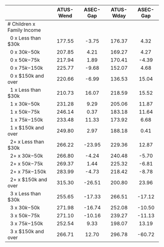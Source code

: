 
|                      |    ATUS-Wend |     ASEC-Gap |    ATUS-Wday |     ASEC-Gap |
| -------------------- | :----------: | :----------: | :----------: | :----------: |
| # Children x Family Income |              |              |              |              |
| &nbsp;&nbsp;0 x Less than $30k |       177.55 |        -3.75 |       176.37 |         4.32 |
| &nbsp;&nbsp;0 x $30k-$50k |       207.85 |         4.21 |       169.27 |         4.27 |
| &nbsp;&nbsp;0 x $50k-$75k |       217.94 |         1.89 |       170.41 |        -4.39 |
| &nbsp;&nbsp;0 x $75k-$150k |       225.77 |        -9.68 |       152.07 |         4.68 |
| &nbsp;&nbsp;0 x $150k and over |       220.66 |        -6.99 |       136.53 |        15.04 |
| &nbsp;&nbsp;1 x Less than $30k |       210.73 |        16.07 |       218.59 |        15.52 |
| &nbsp;&nbsp;1 x $30k-$50k |       231.28 |         9.29 |       205.06 |        11.87 |
| &nbsp;&nbsp;1 x $50k-$75k |       246.14 |         0.37 |       183.18 |        11.64 |
| &nbsp;&nbsp;1 x $75k-$150k |       233.48 |        11.33 |       173.92 |         6.68 |
| &nbsp;&nbsp;1 x $150k and over |       249.80 |         2.97 |       188.18 |         0.41 |
| &nbsp;&nbsp;2+ x Less than $30k |       266.22 |       -23.95 |       229.36 |        12.87 |
| &nbsp;&nbsp;2+ x $30k-$50k |       266.80 |        -4.24 |       240.48 |        -5.70 |
| &nbsp;&nbsp;2+ x $50k-$75k |       269.37 |         1.44 |       225.32 |        -6.81 |
| &nbsp;&nbsp;2+ x $75k-$150k |       283.99 |        -4.73 |       218.42 |        -8.78 |
| &nbsp;&nbsp;2+ x $150k and over |       315.30 |       -26.51 |       200.80 |        23.96 |
| &nbsp;&nbsp;3 x Less than $30k |       255.65 |       -17.33 |       266.51 |       -17.12 |
| &nbsp;&nbsp;3 x $30k-$50k |       271.98 |       -16.74 |       252.08 |       -10.50 |
| &nbsp;&nbsp;3 x $50k-$75k |       271.10 |       -10.16 |       239.27 |       -11.13 |
| &nbsp;&nbsp;3 x $75k-$150k |       252.54 |         9.33 |       198.07 |        13.19 |
| &nbsp;&nbsp;3 x $150k and over |       266.71 |        12.70 |       296.78 |       -60.72 |

